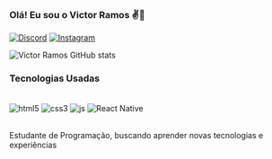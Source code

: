 ### Olá! Eu sou o Victor Ramos ✌️👋

[![Discord](https://img.shields.io/badge/Discord-7289DA?style=for-the-badge&logo=discord&logoColor=white)](https://discord.gg/EvyD4Hju)
[![Instagram](https://img.shields.io/badge/Instagram-E4405F?style=for-the-badge&logo=instagram&logoColor=white)](https://www.instagram.com/_little_victor?igsh=bTE4ank2M3R2MGxi)

![Victor Ramos GitHub stats](https://github-readme-stats.vercel.app/api?username=Ramos-Victor&show_icons=true&theme=dracula)

### Tecnologias Usadas

<div style="display: inline_block"><br>
<img align="center" alt="html5" src="https://img.shields.io/badge/HTML5-E34F26?style=for-the-badge&logo=html5&logoColor=white"/>
<img align="center" alt="css3" src="https://img.shields.io/badge/CSS3-1572B6?style=for-the-badge&logo=css3&logoColor=white"/>
<img align="center" alt="js" src="https://img.shields.io/badge/JavaScript-F7DF1E?style=for-the-badge&logo=javascript&logoColor=black"/>
<img align="center" alt="React Native" src="https://img.shields.io/badge/React_Native-20232A?style=for-the-badge&logo=react&logoColor=61DAFB"/>

</div><br>

Estudante de Programação, buscando aprender novas tecnologias e experiências
